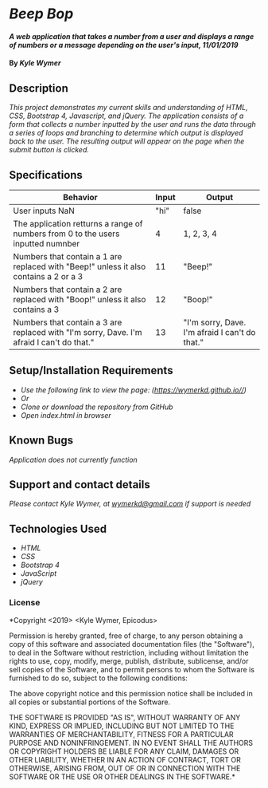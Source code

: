 # _Beep Bop_

#### _A web application that takes a number from a user and displays a range of numbers or a message depending on the user's input, 11/01/2019_

#### By _**Kyle Wymer**_

## Description

_This project demonstrates my current skills and understanding of HTML, CSS, Bootstrap 4, Javascript, and jQuery. The application consists of a form that collects a number inputted by the user and runs the data through a series of loops and branching to determine which output is displayed back to the user. The resulting output will appear on the page when the submit button is clicked._


## Specifications

|  Behavior | Input  | Output  |
|---|---|---|
|  User inputs NaN | "hi"  | false  |
|  The application retturns a range of numbers from 0 to the users inputted numnber| 4 | 1, 2, 3, 4  |
|  Numbers that contain a 1 are replaced with "Beep!" unless it also contains a 2 or a 3| 11 | "Beep!" |
| Numbers that contain a 2 are replaced with "Boop!" unless it also contains a 3 | 12 | "Boop!" |
| Numbers that contain a 3 are replaced with "I'm sorry, Dave. I'm afraid I can't do that." | 13  |  "I'm sorry, Dave. I'm afraid I can't do that." |

## Setup/Installation Requirements
* _Use the following link to view the page: (https://wymerkd.github.io//)_
* _Or_
* _Clone or download the repository from GitHub_
* _Open index.html in browser_

## Known Bugs

_Application does not currently function_

## Support and contact details

_Please contact Kyle Wymer, at wymerkd@gmail.com if support is needed_

## Technologies Used

* _HTML_
* _CSS_
* _Bootstrap 4_
* _JavaScript_
* _jQuery_

### License

*Copyright <2019> <Kyle Wymer, Epicodus>

Permission is hereby granted, free of charge, to any person obtaining a copy of this software and associated documentation files (the "Software"), to deal in the Software without restriction, including without limitation the rights to use, copy, modify, merge, publish, distribute, sublicense, and/or sell copies of the Software, and to permit persons to whom the Software is furnished to do so, subject to the following conditions:

The above copyright notice and this permission notice shall be included in all copies or substantial portions of the Software.

THE SOFTWARE IS PROVIDED "AS IS", WITHOUT WARRANTY OF ANY KIND, EXPRESS OR IMPLIED, INCLUDING BUT NOT LIMITED TO THE WARRANTIES OF MERCHANTABILITY, FITNESS FOR A PARTICULAR PURPOSE AND NONINFRINGEMENT. IN NO EVENT SHALL THE AUTHORS OR COPYRIGHT HOLDERS BE LIABLE FOR ANY CLAIM, DAMAGES OR OTHER LIABILITY, WHETHER IN AN ACTION OF CONTRACT, TORT OR OTHERWISE, ARISING FROM, OUT OF OR IN CONNECTION WITH THE SOFTWARE OR THE USE OR OTHER DEALINGS IN THE SOFTWARE.*
